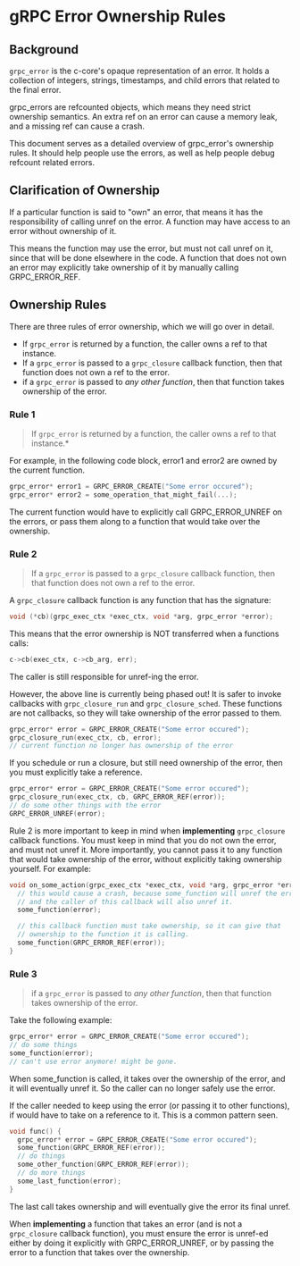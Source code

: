 gRPC Error Ownership Rules
=====================

## Background

`grpc_error` is the c-core's opaque representation of an error. It holds a collection of integers, strings, timestamps, and child errors that related to the final error.

grpc_errors are refcounted objects, which means they need strict ownership semantics. An extra ref on an error can cause a memory leak, and a missing ref can cause a crash.

This document serves as a detailed overview of grpc_error's ownership rules. It should help people use the errors, as well as help people debug refcount related errors.

## Clarification of Ownership

If a particular function is said to "own" an error, that means it has the responsibility of calling unref on the error. A function may have access to an error without ownership of it.

This means the function may use the error, but must not call unref on it, since that will be done elsewhere in the code. A function that does not own an error may explicitly take ownership of it by manually calling GRPC_ERROR_REF.

## Ownership Rules

There are three rules of error ownership, which we will go over in detail.
* If `grpc_error` is returned by a function, the caller owns a ref to that instance.
* If a `grpc_error` is passed to a `grpc_closure` callback function, then that function does not own a ref to the error.
* if a `grpc_error` is passed to *any other function*, then that function takes ownership of the error.

### Rule 1

> If `grpc_error` is returned by a function, the caller owns a ref to that instance.*

For example, in the following code block, error1 and error2 are owned by the current function.

```C
grpc_error* error1 = GRPC_ERROR_CREATE("Some error occured");
grpc_error* error2 = some_operation_that_might_fail(...);
```

The current function would have to explicitly call GRPC_ERROR_UNREF on the errors, or pass them along to a function that would take over the ownership.

### Rule 2

> If a `grpc_error` is passed to a `grpc_closure` callback function, then that function does not own a ref to the error.

A `grpc_closure` callback function is any function that has the signature:

```C
void (*cb)(grpc_exec_ctx *exec_ctx, void *arg, grpc_error *error);
```

This means that the error ownership is NOT transferred when a functions calls:

```C
c->cb(exec_ctx, c->cb_arg, err);
```

The caller is still responsible for unref-ing the error.

However, the above line is currently being phased out! It is safer to invoke callbacks with `grpc_closure_run` and `grpc_closure_sched`. These functions are not callbacks, so they will take ownership of the error passed to them.

```C
grpc_error* error = GRPC_ERROR_CREATE("Some error occured");
grpc_closure_run(exec_ctx, cb, error);
// current function no longer has ownership of the error
```

If you schedule or run a closure, but still need ownership of the error, then you must explicitly take a reference.

```C
grpc_error* error = GRPC_ERROR_CREATE("Some error occured");
grpc_closure_run(exec_ctx, cb, GRPC_ERROR_REF(error));
// do some other things with the error
GRPC_ERROR_UNREF(error);
```

Rule 2 is more important to keep in mind when **implementing** `grpc_closure` callback functions. You must keep in mind that you do not own the error, and must not unref it. More importantly, you cannot pass it to any function that would take ownership of the error, without explicitly taking ownership yourself. For example:

```C
void on_some_action(grpc_exec_ctx *exec_ctx, void *arg, grpc_error *error) {
  // this would cause a crash, because some_function will unref the error,
  // and the caller of this callback will also unref it.
  some_function(error);

  // this callback function must take ownership, so it can give that 
  // ownership to the function it is calling.
  some_function(GRPC_ERROR_REF(error));
}
```

### Rule 3

> if a `grpc_error` is passed to *any other function*, then that function takes ownership of the error.

Take the following example:

```C
grpc_error* error = GRPC_ERROR_CREATE("Some error occured");
// do some things
some_function(error);
// can't use error anymore! might be gone.
```

When some_function is called, it takes over the ownership of the error, and it will eventually unref it. So the caller can no longer safely use the error.

If the caller needed to keep using the error (or passing it to other functions), if would have to take on a reference to it. This is a common pattern seen.

```C
void func() {
  grpc_error* error = GRPC_ERROR_CREATE("Some error occured");
  some_function(GRPC_ERROR_REF(error));
  // do things
  some_other_function(GRPC_ERROR_REF(error));
  // do more things
  some_last_function(error);
}
```

The last call takes ownership and will eventually give the error its final unref.

When **implementing** a function that takes an error (and is not a `grpc_closure` callback function), you must ensure the error is unref-ed either by doing it explicitly with GRPC_ERROR_UNREF, or by passing the error to a function that takes over the ownership.
